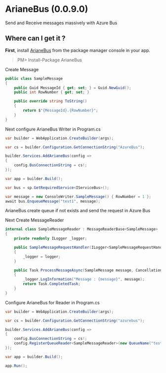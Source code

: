 # ArianeBus (0.0.9.0)

Send and Receive messages massively with Azure Bus

## Where can I get it ?

**First**, install [ArianeBus](https://www.nuget.org/packages/AzureBus) from the package manager console in your app.

> PM> Install-Package ArianeBus

Create Message

```csharp
public class SampleMessage
{
    public Guid MessageId { get; set; } = Guid.NewGuid();
    public int RowNumber { get; set; }

    public override string ToString()
    {
        return $"{MessageId}.{RowNumber}";
    }
}
```

Next configure ArianeBus Writer in Program.cs

```csharp
var builder = WebApplication.CreateBuilder(args);

var cs = builder.Configuration.GetConnectionString("AzureBus");

builder.Services.AddArianeBus(config =>
{
    config.BusConnectionString = cs!;
});

var app = builder.Build();

var bus = sp.GetRequiredService<IServiceBus>();

var message = new ConsoleWriter.SampleMessage() { RowNumber = 1 };
await bus.EnqueueMessage("test1", message);

```

ArianeBus create queue if not exists and send the request in Azure Bus

Next Create MessageReader

```csharp
internal class SampleMessageReader : MessageReaderBase<SampleMessage>
{
	private readonly ILogger _logger;

	public SampleMessageRequestHandler(ILogger<SampleMessageRequestHandler> logger)
	{
		_logger = logger;
	}

	public Task ProcessMessageAsync(SampleMessage message, CancellationToken cancellationToken)
	{
		_logger.LogInformation("Message : {message}", message);
		return Task.CompletedTask;
	}
}
```

Configure ArianeBus for Reader in Program.cs

```csharp
var builder = WebApplication.CreateBuilder(args);

var cs = builder.Configuration.GetConnectionString("azurebus");

builder.Services.AddArianeBus(config =>
{
	config.BusConnectionString = cs!;
	config.RegisterQueueReader<SampleMessageReader>(new QueueName("test1"));
});

var app = builder.Build();

app.Run();
```